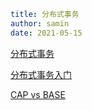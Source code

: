```yaml
title: 分布式事务
author: samin
date: 2021-05-15
```

[分布式事务](https://gaudy-feels-700.notion.site/388ae8b4cf26425f969749323557fc58)

[分布式事务入门](https://gaudy-feels-700.notion.site/fa2307bf9da54b0f911c649ce01b5971)

[CAP vs BASE](https://gaudy-feels-700.notion.site/CAP-vs-BASE-d95f0a881b464f0b9c144be4bdbfaf8e)